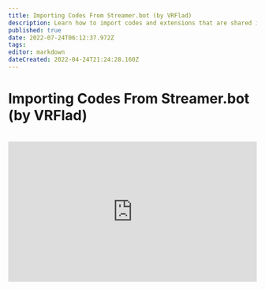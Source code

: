 ```yaml
---
title: Importing Codes From Streamer.bot (by VRFlad)
description: Learn how to import codes and extensions that are shared in the community.
published: true
date: 2022-07-24T06:12:37.972Z
tags: 
editor: markdown
dateCreated: 2022-04-24T21:24:28.160Z
---
```


# Importing Codes From Streamer.bot (by VRFlad)
<br>
<iframe src="https://www.youtube.com/embed/KtAjK6KlnCQ" title="YouTube video player" frameborder="0" allow="accelerometer; autoplay; clipboard-write; encrypted-media; gyroscope; picture-in-picture; fullscreen" allow fullscreen style="border: none; max-width: 100%; width: 100%; aspect-ratio: 16/9;"></iframe>